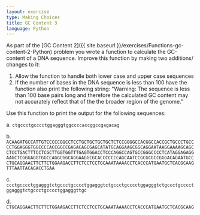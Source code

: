 ```yaml
---
layout: exercise
type: Making Choices
title: GC Content 3
language: Python
---
```


As part of the [GC Content 2]({{ site.baseurl }}/exercises/Functions-gc-content-2-Python) problem you wrote a function to calculate the 
GC-content of a DNA sequence. Improve this function by making two additions/
changes to it:

1.  Allow the function to handle both lower case and upper case
    sequences
2.  If the number of bases in the DNA sequence is less than 100 have the
    function also print the following string: "Warning: The sequence is
    less than 100 base pairs long and therefore the calculated GC
    content may not accurately reflect that of the the broader region of
    the genome."

Use this function to print the output for the following sequences:

a. `ctgccctgcccctggagggtggccccaccggccgagacag`

b. `ACAAGATGCCATTGTCCCCCGGCCTCCTGCTGCTGCTGCTCTCCGGGGCCACGGCCACCGCTGCCCTGCCCCTGGAGGGTGGCCCCACCGGCCGAGACAGCGAGCATATGCAGGAAGCGGCAGGAATAAGGAAAAGCAGCCTCCTGACTTTCCTCGCTTGGTGGTTTGAGTGGACCTCCCAGGCCAGTGCCGGGCCCCTCATAGGAGAGGAAGCTCGGGAGGTGGCCAGGCGGCAGGAAGGCGCACCCCCCCAGCAATCCGCGCGCCGGGACAGAATGCCCTGCAGGAACTTCTTCTGGAAGACCTTCTCCTCCTGCAAATAAAACCTCACCCATGAATGCTCACGCAAGTTTAATTACAGACCTGAA`

c. `ccctgcccctggagggtctgccctgcccctggagggtctgccctgcccctggagggtctgccctgcccctggagggtctgccctgcccctggagggttgc`

d. `CTGCAGGAACTTCTTCTGGAAGACCTTCTCCTCCTGCAAATAAAACCTCACCCATGAATGCTCACGCAAG`
